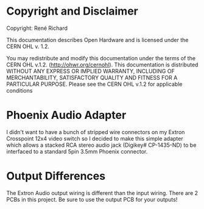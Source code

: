 # Copyright and Disclaimer
Copyright: René Richard

This documentation describes Open Hardware and is licensed under the
CERN OHL v. 1.2.

You may redistribute and modify this documentation under the terms of the
CERN OHL v.1.2. (http://ohwr.org/cernohl). This documentation is distributed
WITHOUT ANY EXPRESS OR IMPLIED WARRANTY, INCLUDING OF
MERCHANTABILITY, SATISFACTORY QUALITY AND FITNESS FOR A
PARTICULAR PURPOSE. Please see the CERN OHL v.1.2 for applicable
conditions

# Phoenix Audio Adapter
I didn't want to have a bunch of stripped wire connectors on my Extron Crosspoint 12x4 video switch so I decided to make this simple adapter which allows a stacked RCA stereo audio jack (Digikey# CP-1435-ND) to be interfaced to a standard 5pin 3.5mm Phoenix connector.

# Output Differences
The Extron Audio output wiring is different than the input wiring. There are 2 PCBs in this project. Be sure to use the output PCB for your outputs!
